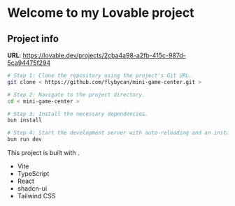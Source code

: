 # Welcome to my Lovable project

## Project info

**URL**: https://lovable.dev/projects/2cba4a98-a2fb-415c-987d-5ca94475f294


```sh
# Step 1: Clone the repository using the project's Git URL.
git clone < https://github.com/flybycan/mini-game-center.git >

# Step 2: Navigate to the project directory.
cd < mini-game-center >

# Step 3: Install the necessary dependencies.
bun install

# Step 4: Start the development server with auto-reloading and an instant preview.
bun run dev
```


This project is built with .

- Vite
- TypeScript
- React
- shadcn-ui
- Tailwind CSS

